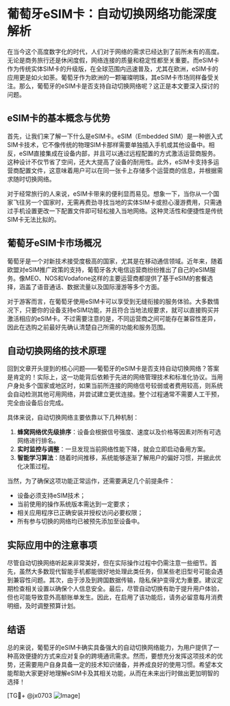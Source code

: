 # 葡萄牙eSIM卡：自动切换网络功能深度解析

在当今这个高度数字化的时代，人们对于网络的需求已经达到了前所未有的高度。无论是商务旅行还是休闲度假，网络连接的质量和稳定性都至关重要。而eSIM卡作为传统实体SIM卡的升级版，在全球范围内迅速普及，尤其在欧洲，eSIM卡的应用更是如火如荼。葡萄牙作为欧洲的一颗璀璨明珠，其eSIM卡市场同样备受关注。那么，葡萄牙的eSIM卡是否支持自动切换网络呢？这正是本文要深入探讨的问题。

## eSIM卡的基本概念与优势

首先，让我们来了解一下什么是eSIM卡。eSIM（Embedded SIM）是一种嵌入式SIM卡技术，它不像传统的物理SIM卡那样需要单独插入手机或其他设备中。相反，eSIM直接集成在设备内部，并且可以通过远程配置的方式激活运营商服务。这种设计不仅节省了空间，还大大提高了设备的耐用性。此外，eSIM卡支持多运营商配置文件，这意味着用户可以在同一张卡上存储多个运营商的信息，并根据需求随时切换网络。

对于经常旅行的人来说，eSIM卡带来的便利显而易见。想象一下，当你从一个国家飞往另一个国家时，无需再费劲寻找当地的实体SIM卡或担心漫游费用，只需通过手机设置更改一下配置文件即可轻松接入当地网络。这种灵活性和便捷性是传统SIM卡无法比拟的。

## 葡萄牙eSIM卡市场概况

葡萄牙是一个对新技术接受度极高的国家，尤其是在移动通信领域。近年来，随着欧盟对eSIM推广政策的支持，葡萄牙各大电信运营商纷纷推出了自己的eSIM服务。像MEO、NOS和Vodafone这样的主要运营商都提供了基于eSIM的套餐选择，涵盖了语音通话、数据流量以及国际漫游等多个方面。

对于游客而言，在葡萄牙使用eSIM卡可以享受到无缝衔接的服务体验。大多数情况下，只要你的设备支持eSIM功能，并且符合当地法规要求，就可以直接购买并激活相应的eSIM卡。不过需要注意的是，不同运营商之间可能存在兼容性差异，因此在选购之前最好先确认清楚自己所需的功能和服务范围。

## 自动切换网络的技术原理

回到文章开头提到的核心问题——葡萄牙的eSIM卡是否支持自动切换网络？答案是肯定的！实际上，这一功能背后依赖于先进的网络管理技术和标准化协议。当用户身处多个国家或地区时，如果当前所连接的网络信号较弱或者费用较高，则系统会自动检测其他可用网络，并尝试建立更优连接。整个过程通常不需要人工干预，完全由设备后台完成。

具体来说，自动切换网络主要依靠以下几种机制：
1. **蜂窝网络优先级排序**：设备会根据信号强度、速度以及价格等因素对所有可选网络进行排名。
2. **实时监控与调整**：一旦发现当前网络性能下降，就会立即启动备用方案。
3. **智能学习算法**：随着时间推移，系统能够逐渐了解用户的偏好习惯，并据此优化决策过程。

当然，为了确保这项功能正常运作，还需要满足几个前提条件：
- 设备必须支持eSIM技术；
- 当前使用的操作系统版本需达到一定要求；
- 相关应用程序已正确安装并授权访问必要权限；
- 所有参与切换的网络均已被预先添加至设备中。

## 实际应用中的注意事项

尽管自动切换网络听起来非常美好，但在实际操作过程中仍需注意一些细节。首先，虽然大多数现代智能手机都能很好地处理此类任务，但某些老旧型号可能会遇到兼容性问题。其次，由于涉及到跨国数据传输，隐私保护变得尤为重要。建议定期检查相关设置以确保个人信息安全。最后，尽管自动切换有助于提升用户体验，但也可能导致意外高额账单发生。因此，在启用了该功能后，请务必留意每月消费明细，及时调整预算计划。

## 结语

总的来说，葡萄牙的eSIM卡确实具备强大的自动切换网络能力，为用户提供了一种高效便捷的方式来应对复杂的跨境通讯需求。然而，要想充分发挥这项技术的优势，还需要用户自身具备一定的技术知识储备，并养成良好的使用习惯。希望本文能帮助大家更好地理解eSIM卡及其相关功能，从而在未来出行时做出更加明智的选择！

[TG💪+ @jx0703 ![Image](https://github.com/user-attachments/assets/dbca1d08-cadb-493c-b0ec-ad6f7a83f270)]